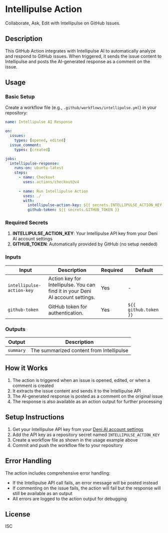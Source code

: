 # Intellipulse Action

Collaborate, Ask, Edit with Intellipulse on GitHub Issues.

## Description

This GitHub Action integrates with Intellipulse AI to automatically analyze and respond to GitHub issues. When triggered, it sends the issue content to Intellipulse and posts the AI-generated response as a comment on the issue.

## Usage

### Basic Setup

Create a workflow file (e.g., `.github/workflows/intellipulse.yml`) in your repository:

```yaml
name: Intellipulse AI Response

on:
  issues:
    types: [opened, edited]
  issue_comment:
    types: [created]

jobs:
  intellipulse-response:
    runs-on: ubuntu-latest
    steps:
      - name: Checkout
        uses: actions/checkout@v4
        
      - name: Run Intellipulse Action
        uses: ./
        with:
          intellipulse-action-key: ${{ secrets.INTELLIPULSE_ACTION_KEY }}
          github-token: ${{ secrets.GITHUB_TOKEN }}
```

### Required Secrets

1. **INTELLIPULSE_ACTION_KEY**: Your Intellipulse API key from your Deni AI account settings
2. **GITHUB_TOKEN**: Automatically provided by GitHub (no setup needed)

### Inputs

| Input | Description | Required | Default |
|-------|-------------|----------|---------|
| `intellipulse-action-key` | Action key for Intellipulse. You can find it in your Deni AI account settings. | Yes | - |
| `github-token` | GitHub token for authentication. | Yes | `${{ github.token }}` |

### Outputs

| Output | Description |
|--------|-------------|
| `summary` | The summarized content from Intellipulse |

## How it Works

1. The action is triggered when an issue is opened, edited, or when a comment is created
2. It extracts the issue content and sends it to the Intellipulse API
3. The AI-generated response is posted as a comment on the original issue
4. The response is also available as an action output for further processing

## Setup Instructions

1. Get your Intellipulse API key from your [Deni AI account settings](https://canary.deniai.app)
2. Add the API key as a repository secret named `INTELLIPULSE_ACTION_KEY`
3. Create a workflow file as shown in the usage example above
4. Commit and push the workflow file to your repository

## Error Handling

The action includes comprehensive error handling:
- If the Intellipulse API call fails, an error message will be posted instead
- If commenting on the issue fails, the action will fail but the response will still be available as an output
- All errors are logged to the action output for debugging

## License

ISC